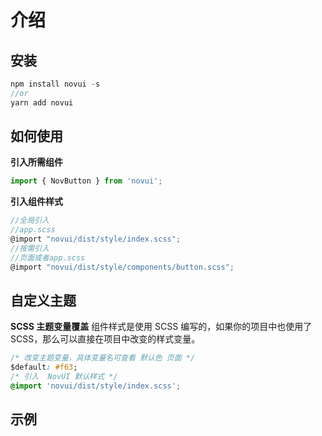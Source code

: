 # 介绍

## 安装

```js
npm install novui -s
//or
yarn add novui
```

## 如何使用

**引入所需组件**

```js
import { NovButton } from 'novui';
```

**引入组件样式**

```js
//全局引入
//app.scss
@import "novui/dist/style/index.scss";
//按需引入
//页面或者app.scss
@import "novui/dist/style/components/button.scss";
```

## 自定义主题

**SCSS 主题变量覆盖**
组件样式是使用 SCSS 编写的，如果你的项目中也使用了 SCSS，那么可以直接在项目中改变的样式变量。

```css
/* 改变主题变量，具体变量名可查看 默认色 页面 */
$default: #f63;
/* 引入  NovUI 默认样式 */
@import 'novui/dist/style/index.scss';
```

## 示例
